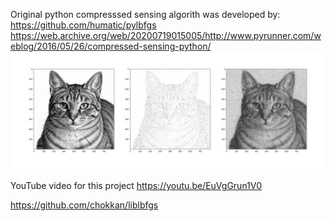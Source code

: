 Original python compresssed sensing algorith was developed by: https://github.com/humatic/pylbfgs
https://web.archive.org/web/20200719015005/http://www.pyrunner.com/weblog/2016/05/26/compressed-sensing-python/
![Cat](/samples/cat_drawing_0.1.png)

YouTube video for this project
https://youtu.be/EuVgGrun1V0



https://github.com/chokkan/liblbfgs

